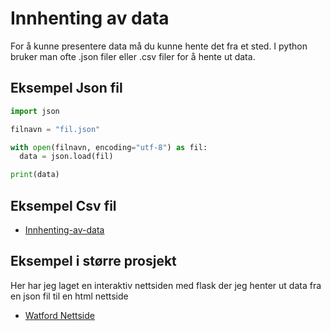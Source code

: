 # Innhenting av data
For å kunne presentere data må du kunne hente det fra et sted. I python bruker man ofte .json filer eller .csv filer for å hente ut data.

## Eksempel Json fil

```python
import json

filnavn = "fil.json"

with open(filnavn, encoding="utf-8") as fil:
  data = json.load(fil)

print(data)

```

## Eksempel Csv fil

- [Innhenting-av-data](https://github.com/Jensbjorgo/IT2-bigmppe/blob/main/1.samfunn%20og%20systemer/Standarder%20for%20lagring%2C%20utveksling%20og%20sikring%20av%20data/folketetthet.py)

## Eksempel i større prosjekt
Her har jeg laget en interaktiv nettsiden med flask der jeg henter ut data fra en json fil til en html nettside

- [Watford Nettside](https://github.com/Jensbjorgo/IT2-bigmppe/tree/main/diverse/Fifapack-kopi)